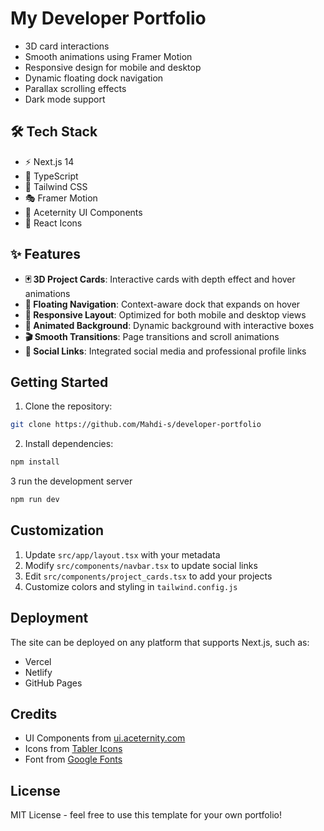# My Developer Portfolio

- 3D card interactions
- Smooth animations using Framer Motion
- Responsive design for mobile and desktop
- Dynamic floating dock navigation
- Parallax scrolling effects
- Dark mode support

## 🛠️ Tech Stack

- ⚡ Next.js 14
- 📘 TypeScript
- 🎨 Tailwind CSS
- 🎭 Framer Motion
- 🎪 Aceternity UI Components
- 💫 React Icons

## ✨ Features

- **🃏 3D Project Cards**: Interactive cards with depth effect and hover animations
- **🎯 Floating Navigation**: Context-aware dock that expands on hover
- **📱 Responsive Layout**: Optimized for both mobile and desktop views
- **🌈 Animated Background**: Dynamic background with interactive boxes
- **🎬 Smooth Transitions**: Page transitions and scroll animations
- **🔗 Social Links**: Integrated social media and professional profile links


## Getting Started

1. Clone the repository:
```bash
git clone https://github.com/Mahdi-s/developer-portfolio
```
2. Install dependencies:
```bash
npm install
```
3 run the development server
```bash
npm run dev
```

## Customization

1. Update `src/app/layout.tsx` with your metadata
2. Modify `src/components/navbar.tsx` to update social links
3. Edit `src/components/project_cards.tsx` to add your projects
4. Customize colors and styling in `tailwind.config.js`

## Deployment

The site can be deployed on any platform that supports Next.js, such as:

- Vercel
- Netlify
- GitHub Pages

## Credits

- UI Components from [ui.aceternity.com](https://ui.aceternity.com)
- Icons from [Tabler Icons](https://tabler-icons.io)
- Font from [Google Fonts](https://fonts.google.com)

## License

MIT License - feel free to use this template for your own portfolio!
